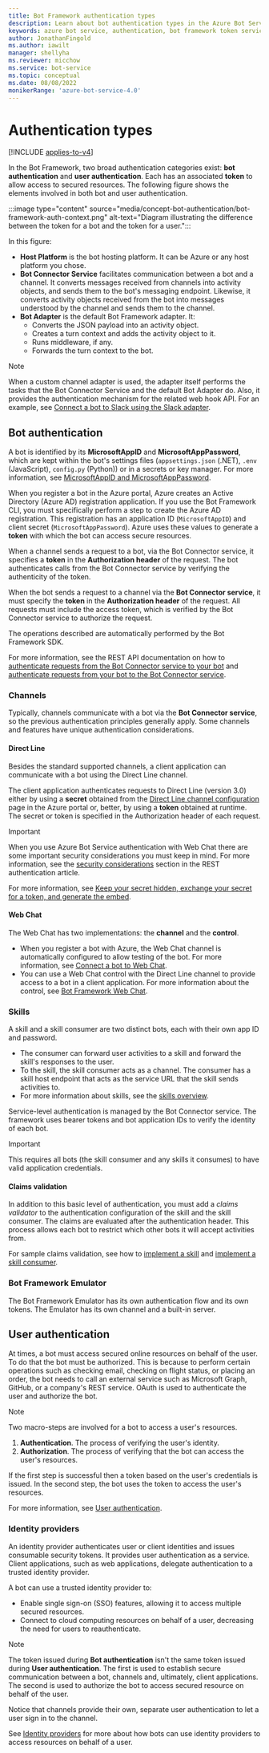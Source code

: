 ```yaml
---
title: Bot Framework authentication types
description: Learn about bot authentication types in the Azure Bot Service.
keywords: azure bot service, authentication, bot framework token service
author: JonathanFingold
ms.author: iawilt
manager: shellyha
ms.reviewer: micchow
ms.service: bot-service
ms.topic: conceptual
ms.date: 08/08/2022
monikerRange: 'azure-bot-service-4.0'
---
```


# Authentication types

[!INCLUDE [applies-to-v4](../includes/applies-to-v4-current.md)]

In the Bot Framework, two broad authentication categories exist: **bot authentication** and **user authentication**. Each has an associated **token** to allow access to secured resources. The following figure shows the elements involved in both bot and user authentication.

:::image type="content" source="media/concept-bot-authentication/bot-framework-auth-context.png" alt-text="Diagram illustrating the difference between the token for a bot and the token for a user.":::

In this figure:

- **Host Platform** is the bot hosting platform. It can be Azure or any host platform you chose.
- **Bot Connector Service** facilitates communication between a bot and a channel. It converts messages received from channels into activity objects, and sends them to the bot's messaging endpoint. Likewise, it converts activity objects received from the bot into messages understood by the channel and sends them to the channel.
- **Bot Adapter** is the default Bot Framework adapter. It:
  - Converts the JSON payload into an activity object.
  - Creates a turn context and adds the activity object to it.
  - Runs middleware, if any.
  - Forwards the turn context to the bot.

> [!NOTE]
> When a custom channel adapter is used, the adapter itself performs the tasks that the Bot Connector Service and the default Bot Adapter do. Also, it provides the authentication mechanism for the related web hook API. For an example,
see [Connect a bot to Slack using the Slack adapter](../bot-service-channel-connect-slack.md?tabs=adapter#connect-a-bot-to-slack-using-the-slack-adapter).

## Bot authentication

A bot is identified by its **MicrosoftAppID** and **MicrosoftAppPassword**, which are kept within the bot's settings files (`appsettings.json` (.NET), `.env` (JavaScript), `config.py` (Python)) or in a secrets or key manager.
For more information, see [MicrosoftAppID and MicrosoftAppPassword](../bot-service-manage-overview.md#microsoftappid-and-microsoftapppassword).

When you register a bot in the Azure portal, Azure creates an Active Directory (Azure AD) registration application. If you use the Bot Framework CLI, you must specifically perform a step to create the Azure AD registration. This registration has an application ID (`MicrosoftAppID`) and client secret (`MicrosoftAppPassword`). Azure uses these values to generate a **token** with which the bot can access secure resources.

When a channel sends a request to a bot, via the Bot Connector service, it specifies a **token** in the **Authorization header** of the request. The bot authenticates calls from the Bot Connector service by verifying the authenticity of the token.

When the bot sends a request to a channel via the **Bot Connector service**, it must specify the **token** in the **Authorization header** of the request.
All requests must include the access token, which is verified by the Bot Connector service to authorize the request.

The operations described are automatically performed by the Bot Framework SDK.

For more information, see the REST API documentation on how to [authenticate requests from the Bot Connector service to your bot](../rest-api/bot-framework-rest-connector-authentication.md#connector-to-bot) and [authenticate requests from your bot to the Bot Connector service](../rest-api/bot-framework-rest-connector-authentication.md#bot-to-connector).

### Channels

Typically, channels communicate with a bot via the **Bot Connector service**, so the previous authentication principles generally apply.
Some channels and features have unique authentication considerations.

#### Direct Line

Besides the standard supported channels, a client application can communicate with a bot using the Direct Line channel.

The client application authenticates requests to Direct Line (version 3.0) either by using a **secret** obtained from the [Direct Line channel configuration](../bot-service-channel-connect-directline.md) page in the Azure portal or, better, by using a **token** obtained at runtime. The secret or token is specified in the Authorization header of each request.

> [!IMPORTANT]
> When you use Azure Bot Service authentication with Web Chat there are some important security considerations you must keep in mind. For more information, see the [security considerations](../bot-service-channel-connect-webchat.md#keep-your-secret-hidden-exchange-your-secret-for-a-token-and-generate-the-embed) section in the REST authentication article.

For more information, see [Keep your secret hidden, exchange your secret for a token, and generate the embed](../bot-service-channel-connect-webchat.md#keep-your-secret-hidden-exchange-your-secret-for-a-token-and-generate-the-embed).

#### Web Chat

The Web Chat has two implementations: the **channel** and the **control**.

- When you register a bot with Azure, the Web Chat channel is automatically configured to allow testing of the bot.
  For more information, see [Connect a bot to Web Chat](../bot-service-channel-connect-webchat.md).
- You can use a Web Chat control with the Direct Line channel to provide access to a bot in a client application. For more information about the control, see [Bot Framework Web Chat](https://github.com/microsoft/BotFramework-WebChat).

### Skills

A skill and a skill consumer are two distinct bots, each with their own app ID and password.

- The consumer can forward user activities to a skill and forward the skill's responses to the user.
- To the skill, the skill consumer acts as a channel. The consumer has a skill host endpoint that acts as the service URL that the skill sends activities to.
- For more information about skills, see the [skills overview](skills-conceptual.md).

Service-level authentication is managed by the Bot Connector service. The framework uses bearer tokens and bot application IDs to verify the identity of each bot.

> [!IMPORTANT]
> This requires all bots (the skill consumer and any skills it consumes) to have valid application credentials.

#### Claims validation

In addition to this basic level of authentication, you must add a _claims validator_ to the authentication configuration of the skill and the skill consumer. The claims are evaluated after the authentication header. This process allows each bot to restrict which other bots it will accept activities from.

For sample claims validation, see how to [implement a skill](skill-implement-skill.md) and [implement a skill consumer](skill-implement-consumer.md).

### Bot Framework Emulator

The Bot Framework Emulator has its own authentication flow and its own tokens. The Emulator has its own channel and a built-in server.

## User authentication

At times, a bot must access secured online resources on behalf of the user. To do that the bot must be authorized. This is because to perform certain operations such as checking email, checking on flight status, or placing an order, the bot needs to call an external service such as Microsoft Graph, GitHub, or a company's REST service. OAuth is used to authenticate the user and authorize the bot.

> [!NOTE]
> Two macro-steps are involved for a bot to access a user's resources.
>
> 1. **Authentication**. The process of verifying the user's identity.
> 1. **Authorization**. The process of verifying that the bot can access the user's resources.
>
> If the first step is successful then a token based on the user's credentials is issued. In the second step, the bot uses the token to access the user's resources.

For more information, see [User authentication](bot-builder-concept-authentication.md).

### Identity providers

An identity provider authenticates user or client identities and issues consumable security tokens. It provides user authentication as a service. Client applications, such as web applications, delegate authentication to a trusted identity provider.

A bot can use a trusted identity provider to:

- Enable single sign-on (SSO) features, allowing it to access multiple secured resources.
- Connect to cloud computing resources on behalf of a user, decreasing the need for users to reauthenticate.

> [!NOTE]
> The token issued during **Bot authentication** isn't the same token issued during **User authentication**. The first is used to establish secure communication between a bot, channels and, ultimately, client applications. The second is used to authorize the bot to access secured resource on behalf of the user.

Notice that channels provide their own, separate user authentication to let a user sign in to the channel.

See [Identity providers](bot-builder-concept-identity-providers.md) for more about how bots can use identity providers to access resources on behalf of a user.

